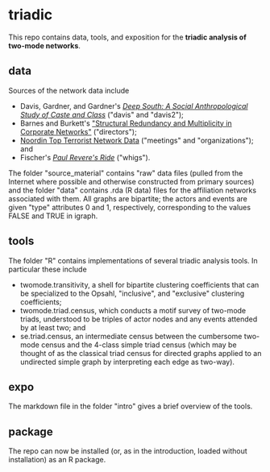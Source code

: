 triadic
=======

This repo contains data, tools, and exposition for the **triadic analysis of two-mode networks**.

## data

Sources of the network data include
* Davis, Gardner, and Gardner's [*Deep South: A Social Anthropological Study of Caste and Class*](http://www.amazon.com/Deep-South-Anthropological-Southern-Classics/dp/1570038155) ("davis" and "davis2");
* Barnes and Burkett's ["Structural Redundancy and Multiplicity in Corporate Networks"](http://www.insna.org/PDF/Connections/v30/2010_I-2_P-1-1.pdf) ("directors");
* [Noordin Top Terrorist Network Data](http://www.thearda.com/Archive/Files/Descriptions/TERRNET.asp) ("meetings" and "organizations"); and
* Fischer's [*Paul Revere's Ride*](http://books.google.com/books/about/Paul_Revere_s_Ride.html?id=ZAvQfZFbLp4C) ("whigs").

The folder "source_material" contains "raw" data files (pulled from the Internet where possible and otherwise constructed from primary sources) and the folder "data" contains .rda (R data) files for the affiliation networks associated with them. All graphs are bipartite; the actors and events are given "type" attributes 0 and 1, respectively, corresponding to the values FALSE and TRUE in igraph.

## tools

The folder "R" contains implementations of several triadic analysis tools. In particular these include
* twomode.transitivity, a shell for bipartite clustering coefficients that can be specialized to the Opsahl, "inclusive", and "exclusive" clustering coefficients;
* twomode.triad.census, which conducts a motif survey of two-mode triads, understood to be triples of actor nodes and any events attended by at least two; and
* se.triad.census, an intermediate census between the cumbersome two-mode census and the 4-class simple triad census (which may be thought of as the classical triad census for directed graphs applied to an undirected simple graph by interpreting each edge as two-way).

## expo

The markdown file in the folder "intro" gives a brief overview of the tools.

## package

The repo can now be installed (or, as in the introduction, loaded without installation) as an R package.